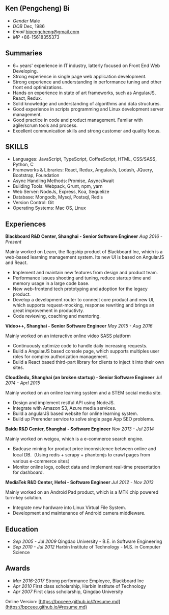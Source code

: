 ## Ken (Pengcheng) Bi

* _Gender_ Male
* _DOB_    Dec, 1986
* _Email_  [bipengcheng@gmail.com](mailto:bipengcheng@gmail.com)
* _MP_     +86-15618355373


## Summaries

* 6+ years' experience in IT industry, latterly focused on Front End Web Developing.
* Strong experience in single page web application development. 
* Strong experience and understanding in performance tuning and other front end optimizations.
* Hands on experience in state of art frameworks, such as AngularJS, React, Redux.
* Solid knowledge and understanding of algorithms and data structures.
* Good experience in scripts programming and Linux development server management.
* Good practice in code and product management. Familar with agile/scrum tools and process. 
* Excellent communication skills and strong customer and quality focus. 

## SKILLS
* Languages: JavaScript, TypeScript, CoffeeScript, HTML, CSS/SASS, Python, C
* Frameworks & Libraries: React, Redux, AngularJs, Lodash, JQuery, Bootstrap, Foundation
* Async Handling Methods: Promise, Async/Await
* Building Tools: Webpack, Grunt, npm, yarn
* Web Server: NodeJs, Express, Koa, Sequelize
* Database: Mongodb, Mysql, Postsql, Redis
* Version Control: Git
*	Operating Systems: Mac OS, Linux


## Experiences

**Blackboard R&D Center, Shanghai - Senior Software Engineer** _Aug 2016 - Present_

Mainly worked on Learn, the flagship product of Blackboard Inc, which is a web-based learning management system. Its new UI is based on AngularJS and React.

*  Implement and maintain new features from design and product team.
*  Performance issues shooting and tuning, reduce startup time and memory usage in a large code base.
*  New web-frontend tech prototyping and adoption for the legacy product.
*  Develop a development router to connect core product and new UI, which supports request-mocking, response rewriting and brings an great improvement in productivty.
*  Code reviewing, coaching and mentoring.


**Video++, Shanghai - Senior Software Engineer** _May 2015 - Aug 2016_

Mainly worked on an interactive online video SASS platform

*  Continuously optimize code to handle daily increasing requests.
*  Build a AngularJS based console page, which supports multiples user roles for complex authorization management.
*  Build a React based third-part library for clients to inject it into their own sites.


**Cloud3edu, Shanghai (an broken startup) - Senior Software Engineer** _Jul 2014 - Aprl 2015_

Mainly worked on an online learning system and a STEM social media site.

*  Design and implement restful API using NodeJS.
*	 Integrate with Amazon S3, Azure media services.
*  Build a angularJS based website for online learning system.
*	 Build up Prerender service to solve single page App SEO problems.


**Baidu R&D Center, Shanghai - Software Engineer** _Nov 2013 - Jul 2014_

Mainly worked on weigou, which is a e-commerce search engine.

*  Badcase mining for product price inconsistence between online and local DB.（Using redis + scrapy + phantomjs to crawl pages from various e-commerce sites）
*  Monitor online logs, collect data and implement real-time presentation for dashboard.


**MediaTek R&D Center, Hefei - Software Engineer** _Jul 2012 - Nov 2013_

Mainly worked on an Android Pad product, which is a MTK chip powered turn-key solution.

*  Integrate new hardware into Linux Virtual File System.
*  Development and maintenance of Android camera middleware.


## Education
* _Sep 2005 - Jul 2009_ Qingdao University - B.E. in Software Engineering
* _Sep 2010 - Jul 2012_ Harbin Institute of Technology - M.S. in Computer Science


## Awards
* _Mar 2016-2017_ Strong performance Employee, Blackboard Inc
* _Apr 2010_ First class scholarship, Harbin Institute of Technology
* _Apr 2007_ First class scholarship, Qingdao University


Online Version: [https://bpceee.github.io/#resume.md](https://bpceee.github.io/#resume.md)